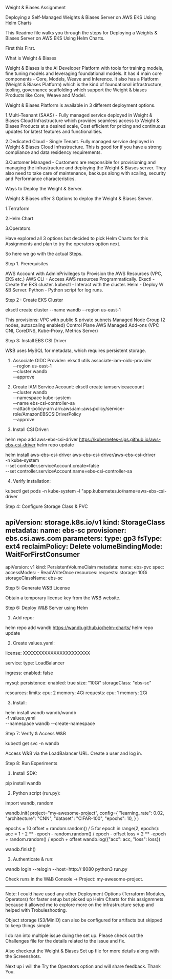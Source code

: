 Weight & Biases Assignment

Deploying a Self-Managed Weights & Biases Server on AWS EKS Using Helm Charts

This Readme file walks you through the steps for Deploying a Weights & Biases Server on AWS EKS Using Helm Charts.

First this First.

What is Weight & Biases

Weight & Biases is the AI Developer Platform with tools for training models, fine tuning models and leveraging foundational models.
It has 4 main core components - Core, Models, Weave and Inference.
It also has a Platform (Weight & Biases Platform) which is the kind of foundational infrastructure, tooling, governance scaffolding which support the Weight & biases Products like Core, Weave and Model.

Weight & Biases Platform is available in 3 different deployment options.

1.Multi-Teanant (SAAS) - Fully managed service deployed in Weight & Biases Cloud Infrastructure which provides seamless access to Weight & Biases Products at a desired scale,
Cost efficient for pricing and continuous updates for latest features and functionalities.

2.Dedicated Cloud - Single Tenant. Fully managed service deployed in Weight & Biases Cloud Infrastructure. This is good for if you have a strong compliance and data residency requirements.

3.Customer Managed - Customers are responsible for provisioning and managing the infrastructure and deploying the Weight & Biases server. They also need to take care of maintenance, backups along with scaling, security and Performance characteristics.

Ways to Deploy the Weight & Server.

Weight & Biases offer 3 Options to deploy the Weight & Biases Server.

1.Terraform 

2.Helm Chart 

3.Operators.

Have explored all 3 options but decided to pick Helm Charts for this Assignments and plan to try the operators option next.

So here we go with the actual Steps.

Step 1. Prerequisites 

AWS Account with AdminPrivileges to Provision the AWS Resources (VPC, EKS etc.)
AWS CLI - Access AWS resources Programmatically.
Eksctl - Create the EKS cluster.
kubectl - Interact with the  cluster.
Helm  -  Deploy W &B Server.
Python - Python script for log runs.

Step 2 : Create EKS Cluster 

eksctl create cluster --name wandb --region us-east-1

This provisions:
VPC with public & private subnets
Managed Node Group (2 nodes, autoscaling enabled)
Control Plane
AWS Managed Add-ons (VPC CNI, CoreDNS, Kube-Proxy, Metrics Server)

Step 3: Install EBS CSI Driver

W&B uses MySQL for metadata, which requires persistent storage.

 1. Associate OIDC Provider:
  eksctl utils associate-iam-oidc-provider \
  --region us-east-1 \
  --cluster wandb \
  --approve

 2. Create IAM Service Account:
  eksctl create iamserviceaccount \
  --cluster wandb \
  --namespace kube-system \
  --name ebs-csi-controller-sa \
  --attach-policy-arn arn:aws:iam::aws:policy/service-role/AmazonEBSCSIDriverPolicy \
  --approve

 3. Install CSI Driver:

helm repo add aws-ebs-csi-driver https://kubernetes-sigs.github.io/aws-ebs-csi-driver
helm repo update

helm install aws-ebs-csi-driver aws-ebs-csi-driver/aws-ebs-csi-driver \
  -n kube-system \
  --set controller.serviceAccount.create=false \
  --set controller.serviceAccount.name=ebs-csi-controller-sa

 4. Verify installation:

kubectl get pods -n kube-system -l "app.kubernetes.io/name=aws-ebs-csi-driver


Step 4: Configure Storage Class & PVC

apiVersion: storage.k8s.io/v1
kind: StorageClass
metadata:
  name: ebs-sc
provisioner: ebs.csi.aws.com
parameters:
  type: gp3
  fsType: ext4
reclaimPolicy: Delete
volumeBindingMode: WaitForFirstConsumer
---
apiVersion: v1
kind: PersistentVolumeClaim
metadata:
  name: ebs-pvc
spec:
  accessModes:
    - ReadWriteOnce
  resources:
    requests:
       storage: 10Gi
  storageClassName: ebs-sc

Step 5: Generate W&B License

Obtain a temporary license key from the W&B website.

Step 6: Deploy W&B Server using Helm

 1. Add repo:

helm repo add wandb https://wandb.github.io/helm-charts/
helm repo update

 2. Create values.yaml:


license: XXXXXXXXXXXXXXXXXXXXXX

service:
  type: LoadBalancer

ingress:
  enabled: false

mysql:
  persistence:
    enabled: true
    size: "10Gi"
    storageClass: "ebs-sc"  

resources:
  limits:
    cpu: 2
    memory: 4Gi
  requests:
    cpu: 1
    memory: 2Gi

 3. Install:


helm install wandb wandb/wandb \
  -f values.yaml \
  --namespace wandb --create-namespace

Step 7: Verify & Access W&B

kubectl get svc -n wandb

Access W&B via the LoadBalancer URL.
 Create a user and log in.

Step 8: Run Experiments

1. Install SDK:

pip install wandb

2. Python script (run.py):

import wandb, random

wandb.init(
    project="my-awesome-project",
    config={
        "learning_rate": 0.02,
        "architecture": "CNN",
        "dataset": "CIFAR-100",
        "epochs": 10,
    }
)

epochs = 10
offset = random.random() / 5
for epoch in range(2, epochs):
    acc = 1 - 2 ** -epoch - random.random() / epoch - offset
    loss = 2 ** -epoch + random.random() / epoch + offset
    wandb.log({"acc": acc, "loss": loss})

wandb.finish()

3. Authenticate & run:


wandb login --relogin --host=http://<LB-DNS>:8080
python3 run.py

Check runs in the W&B Console → Project: my-awesome-project.

******************************************************************************************************************************************************************************

Note: I could have used any other Deployment Options (Terraform Modules, Operators) for faster setup  but picked up Helm Charts for this assignmnets because it allowed me to explore more on the infrastructure setup and helped with Trobuleshooting.

Object storage (S3/MinIO) can also be configured for artifacts but skipped to keep things simple.

I do ran into multiple issue duing the set up. Please check out the Challenges file for the details related to the issue and fix.

Also checkout the Weight & Biases Set up file for more details along with the Screenshots.

Next up i will the Try the Operators option and will share feedback. Thank You.








